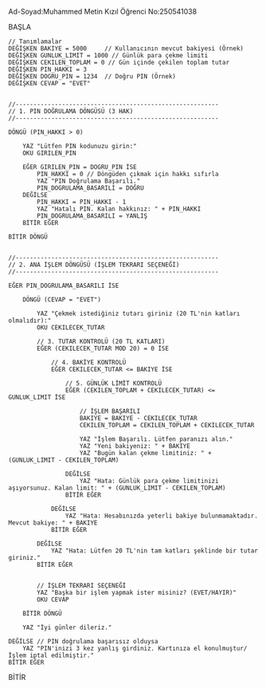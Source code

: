 Ad-Soyad:Muhammed Metin Kızıl
Öğrenci No:250541038

BAŞLA

    // Tanımlamalar
    DEĞİŞKEN BAKIYE = 5000     // Kullanıcının mevcut bakiyesi (Örnek)
    DEĞİŞKEN GUNLUK_LIMIT = 1000 // Günlük para çekme limiti
    DEĞİŞKEN CEKILEN_TOPLAM = 0 // Gün içinde çekilen toplam tutar
    DEĞİŞKEN PIN_HAKKI = 3
    DEĞİŞKEN DOGRU_PIN = 1234  // Doğru PIN (Örnek)
    DEĞİŞKEN CEVAP = "EVET"
    
    
    //---------------------------------------------------------
    // 1. PIN DOĞRULAMA DÖNGÜSÜ (3 HAK)
    //---------------------------------------------------------
    
    DÖNGÜ (PIN_HAKKI > 0)
    
        YAZ "Lütfen PIN kodunuzu girin:"
        OKU GIRILEN_PIN
        
        EĞER GIRILEN_PIN = DOGRU_PIN İSE
            PIN_HAKKI = 0 // Döngüden çıkmak için hakkı sıfırla
            YAZ "PIN Doğrulama Başarılı."
            PIN_DOGRULAMA_BASARILI = DOĞRU
        DEĞİLSE
            PIN_HAKKI = PIN_HAKKI - 1
            YAZ "Hatalı PIN. Kalan hakkınız: " + PIN_HAKKI
            PIN_DOGRULAMA_BASARILI = YANLIŞ
        BİTİR EĞER
        
    BİTİR DÖNGÜ
    
    
    //---------------------------------------------------------
    // 2. ANA İŞLEM DÖNGÜSÜ (İŞLEM TEKRARI SEÇENEĞİ)
    //---------------------------------------------------------

    EĞER PIN_DOGRULAMA_BASARILI İSE
        
        DÖNGÜ (CEVAP = "EVET")
            
            YAZ "Çekmek istediğiniz tutarı giriniz (20 TL'nin katları olmalıdır):"
            OKU CEKILECEK_TUTAR
            
            // 3. TUTAR KONTROLÜ (20 TL KATLARI)
            EĞER (CEKILECEK_TUTAR MOD 20) = 0 İSE
                
                // 4. BAKİYE KONTROLÜ
                EĞER CEKILECEK_TUTAR <= BAKIYE İSE
                    
                    // 5. GÜNLÜK LİMİT KONTROLÜ
                    EĞER (CEKILEN_TOPLAM + CEKILECEK_TUTAR) <= GUNLUK_LIMIT İSE
                        
                        // İŞLEM BAŞARILI
                        BAKIYE = BAKIYE - CEKILECEK_TUTAR
                        CEKILEN_TOPLAM = CEKILEN_TOPLAM + CEKILECEK_TUTAR
                        
                        YAZ "İşlem Başarılı. Lütfen paranızı alın."
                        YAZ "Yeni bakiyeniz: " + BAKIYE
                        YAZ "Bugün kalan çekme limitiniz: " + (GUNLUK_LIMIT - CEKILEN_TOPLAM)
                        
                    DEĞİLSE
                        YAZ "Hata: Günlük para çekme limitinizi aşıyorsunuz. Kalan limit: " + (GUNLUK_LIMIT - CEKILEN_TOPLAM)
                    BİTİR EĞER
                    
                DEĞİLSE
                    YAZ "Hata: Hesabınızda yeterli bakiye bulunmamaktadır. Mevcut bakiye: " + BAKIYE
                BİTİR EĞER
                
            DEĞİLSE
                YAZ "Hata: Lütfen 20 TL'nin tam katları şeklinde bir tutar giriniz."
            BİTİR EĞER
            
            
            // İŞLEM TEKRARI SEÇENEĞİ
            YAZ "Başka bir işlem yapmak ister misiniz? (EVET/HAYIR)"
            OKU CEVAP
            
        BİTİR DÖNGÜ
        
        YAZ "İyi günler dileriz."
        
    DEĞİLSE // PIN doğrulama başarısız olduysa
        YAZ "PIN'inizi 3 kez yanlış girdiniz. Kartınıza el konulmuştur/İşlem iptal edilmiştir."
    BİTİR EĞER
    
BİTİR
  
